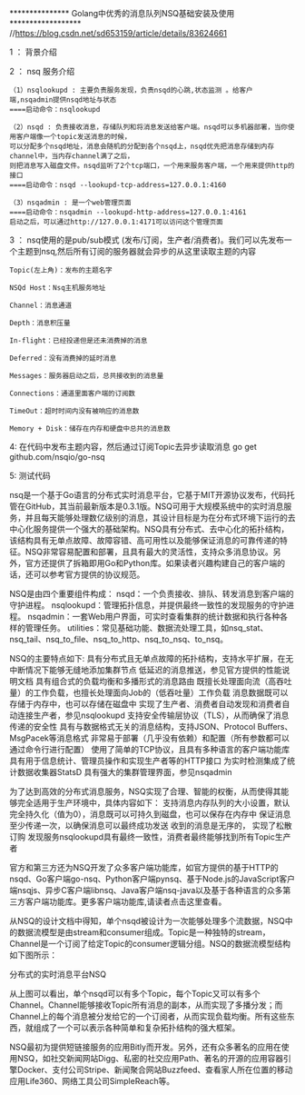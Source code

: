 *************** Golang中优秀的消息队列NSQ基础安装及使用 ******************
//https://blog.csdn.net/sd653159/article/details/83624661


1 ： 背景介绍

2 ： nsq 服务介绍

    （1）nsqlookupd : 主要负责服务发现，负责nsqd的心跳,状态监测 。给客户端,nsqadmin提供nsqd地址与状态
    ====启动命令：nsqlookupd

    （2）nsqd : 负责接收消息，存储队列和将消息发送给客户端。nsqd可以多机器部署，当你使用客户端像一个topic发送消息的时候，
    可以分配多个nsqd地址，消息会随机的分配到各个nsqd上，nsqd优先把消息存储到内存channel中，当内存channel满了之后，
    则把消息写入磁盘文件。nsqd监听了2个tcp端口，一个用来服务客户端，一个用来提供http的接口
    ====启动命令：nsqd --lookupd-tcp-address=127.0.0.1:4160
    
    （3）nsqadmin : 是一个web管理页面
    ====启动命令：nsqadmin --lookupd-http-address=127.0.0.1:4161
    启动之后，可以通过http://127.0.0.1:4171可以访问这个管理页面

3 ： nsq使用的是pub/sub模式 (发布/订阅，生产者/消费者)。我们可以先发布一个主题到nsq,然后所有订阅的服务器就会异步的从这里读取主题的内容

    Topic(左上角)：发布的主题名字

    NSQd Host：Nsq主机服务地址

    Channel：消息通道

    Depth：消息积压量

    In-flight：已经投递但是还未消费掉的消息

    Deferred：没有消费掉的延时消息

    Messages：服务器启动之后，总共接收到的消息量

    Connections：通道里面客户端的订阅数

    TimeOut：超时时间内没有被响应的消息数

    Memory + Disk：储存在内存和硬盘中总共的消息数


4: 在代码中发布主题内容，然后通过订阅Topic去异步读取消息
    go get github.com/nsqio/go-nsq


5: 测试代码

nsq是一个基于Go语言的分布式实时消息平台，它基于MIT开源协议发布，代码托管在GitHub，其当前最新版本是0.3.1版。NSQ可用于大规模系统中的实时消息服务，并且每天能够处理数亿级别的消息，其设计目标是为在分布式环境下运行的去中心化服务提供一个强大的基础架构。NSQ具有分布式、去中心化的拓扑结构，该结构具有无单点故障、故障容错、高可用性以及能够保证消息的可靠传递的特征。NSQ非常容易配置和部署，且具有最大的灵活性，支持众多消息协议。另外，官方还提供了拆箱即用Go和Python库。如果读者兴趣构建自己的客户端的话，还可以参考官方提供的协议规范。

NSQ是由四个重要组件构成： nsqd：一个负责接收、排队、转发消息到客户端的守护进程。 nsqlookupd：管理拓扑信息，并提供最终一致性的发现服务的守护进程。 nsqadmin：一套Web用户界面，可实时查看集群的统计数据和执行各种各样的管理任务。 utilities：常见基础功能、数据流处理工具，如nsq_stat、nsq_tail、nsq_to_file、nsq_to_http、nsq_to_nsq、to_nsq。

NSQ的主要特点如下: 具有分布式且无单点故障的拓扑结构，支持水平扩展，在无中断情况下能够无缝地添加集群节点 低延迟的消息推送，参见官方提供的性能说明文档 具有组合式的负载均衡和多播形式的消息路由 既擅长处理面向流（高吞吐量）的工作负载，也擅长处理面向Job的（低吞吐量）工作负载 消息数据既可以存储于内存中，也可以存储在磁盘中 实现了生产者、消费者自动发现和消费者自动连接生产者，参见nsqlookupd 支持安全传输层协议（TLS），从而确保了消息传递的安全性 具有与数据格式无关的消息结构，支持JSON、Protocol Buffers、MsgPacek等消息格式 非常易于部署（几乎没有依赖）和配置（所有参数都可以通过命令行进行配置） 使用了简单的TCP协议，且具有多种语言的客户端功能库 具有用于信息统计、管理员操作和实现生产者等的HTTP接口 为实时检测集成了统计数据收集器StatsD 具有强大的集群管理界面，参见nsqadmin

为了达到高效的分布式消息服务，NSQ实现了合理、智能的权衡，从而使得其能够完全适用于生产环境中，具体内容如下： 支持消息内存队列的大小设置，默认完全持久化（值为0），消息既可以可持久到磁盘，也可以保存在内存中 保证消息至少传递一次，以确保消息可以最终成功发送 收到的消息是无序的， 实现了松散订购 发现服务nsqlookupd具有最终一致性，消费者最终能够找到所有Topic生产者

官方和第三方还为NSQ开发了众多客户端功能库，如官方提供的基于HTTP的nsqd、Go客户端go-nsq、Python客户端pynsq、基于Node.js的JavaScript客户端nsqjs、异步C客户端libnsq、Java客户端nsq-java以及基于各种语言的众多第三方客户端功能库。更多客户端功能库,请读者点击这里查看。

从NSQ的设计文档中得知，单个nsqd被设计为一次能够处理多个流数据，NSQ中的数据流模型是由stream和consumer组成。Topic是一种独特的stream，Channel是一个订阅了给定Topic的consumer逻辑分组。NSQ的数据流模型结构如下图所示：

分布式的实时消息平台NSQ

从上图可以看出，单个nsqd可以有多个Topic，每个Topic又可以有多个Channel。Channel能够接收Topic所有消息的副本，从而实现了多播分发；而Channel上的每个消息被分发给它的一个订阅者，从而实现负载均衡。所有这些东西，就组成了一个可以表示各种简单和复杂拓扑结构的强大框架。

NSQ最初为提供短链接服务的应用Bitly而开发。另外，还有众多著名的应用在使用NSQ，如社交新闻网站Digg、私密的社交应用Path、著名的开源的应用容器引擎Docker、支付公司Stripe、新闻聚合网站Buzzfeed、查看家人所在位置的移动应用Life360、网络工具公司SimpleReach等。
